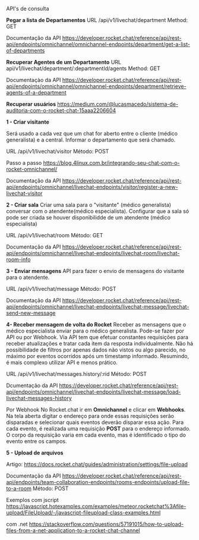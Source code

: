 API's de consulta

**Pegar a lista de Departamentos**
URL
/api/v1/livechat/department
Method: GET

Documentação da API
https://developer.rocket.chat/reference/api/rest-api/endpoints/omnichannel/omnichannel-endpoints/department/get-a-list-of-departments


**Recuperar Agentes de um Departamento**
URL
api/v1/livechat/department/:departmentId/agents
Method: GET

Documentaçào da API
https://developer.rocket.chat/reference/api/rest-api/endpoints/omnichannel/omnichannel-endpoints/department/retrieve-agents-of-a-department


**Recuperar usuários**
https://medium.com/@lucasmacedo/sistema-de-auditoria-com-o-rocket-chat-15aaa2206604



**1 - Criar visitante**

Será usado a cada vez que um chat for aberto entre o cliente (médico generalista)  e a central. Informar o departamento que será chamado.

URL
/api/v1/livechat/visitor 
Método: POST

Passo a passo
https://blog.4linux.com.br/integrando-seu-chat-com-o-rocket-omnichannel/

Documentação da API
https://developer.rocket.chat/reference/api/rest-api/endpoints/omnichannel/livechat-endpoints/visitor/register-a-new-livechat-visitor


**2 - Criar sala**
Criar uma sala para o "visitante" (médico generalista) conversar com o atendente(médico especialista).
Configurar que a sala só pode ser criada se houver disponibilidde de um atendente (médico especialista) 

URL
/api/v1/livechat/room
Método: GET

Documentação da API
https://developer.rocket.chat/reference/api/rest-api/endpoints/omnichannel/livechat-endpoints/livechat-room/livechat-room-info


**3 - Enviar mensagens**
API para fazer o envio de mensagens do visitante para o atendente.

URL
/api/v1/livechat/message
Método: POST

Documentação da API
https://developer.rocket.chat/reference/api/rest-api/endpoints/omnichannel/livechat-endpoints/livechat-message/livechat-send-new-message


**4- Receber mensagem de volta do Rocket**
Receber as mensagens que o médico especialista enviar para o médico generalista.
Pode-se fazer por API ou por Webhook. Via API tem que efetuar constantes requisições para receber atualizações e tratar cada item da resposta individualmente. Não há possibilidade de filtros por apenas dados não vistos ou algo parecido, no máximo por eventos ocorridos após um timestamp informado. Resumindo, é mais complexo utilizar API e menos prático.

URL
/api/v1/livechat/messages.history/:rid
Método: POST

Dcumentação da API
https://developer.rocket.chat/reference/api/rest-api/endpoints/omnichannel/livechat-endpoints/livechat-message/load-livechat-messages-history

Por Webhook
No Rocket.chat ir em **Omnichannel** e clicar em **Webhooks**. Na tela aberta digitar o endereço para onde essas requisições serão disparadas e selecionar quais eventos deverão disparar essa ação.
Para cada evento, é realizada uma requisição **POST** para o endereço informado. O corpo da requisição varia em cada evento, mas é identificado o tipo do evento entre os campos.


**5 - Upload de arquivos**

Artigo:
https://docs.rocket.chat/guides/administration/settings/file-upload

Documentação da API
https://developer.rocket.chat/reference/api/rest-api/endpoints/team-collaboration-endpoints/rooms-endpoints/upload-file-to-a-room
Método: POST

Exemplos
com jscript
https://javascript.hotexamples.com/examples/meteor.rocketchat%3Afile-upload/FileUpload/-/javascript-fileupload-class-examples.html

com .net
https://stackoverflow.com/questions/57191015/how-to-upload-files-from-a-net-application-to-a-rocket-chat-channel
